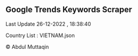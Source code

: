 

## Google Trends Keywords Scraper 
 
Last Update 26-12-2022 , 18:38:40

Country List :
VIETNAM.json



© Abdul Muttaqin 
